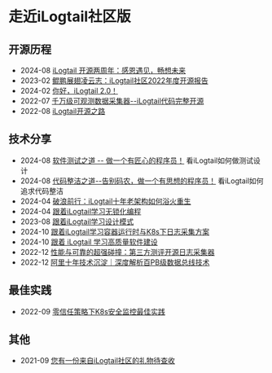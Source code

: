 # 走近iLogtail社区版

## 开源历程

* 2024-08 [iLogtail 开源两周年：感恩遇见，畅想未来](https://mp.weixin.qq.com/s/RoFjoYlPLG1yOzDGc7vqIQ)
* 2023-02 [鲲鹏展翅凌云志：iLogtail社区2022年度开源报告](https://mp.weixin.qq.com/s/6luD7VUFd_0aaeyUBAShkw)
* 2024-02 [你好，iLogtail 2.0！](https://developer.aliyun.com/article/1441630)
* 2022-07 [千万级可观测数据采集器--iLogtail代码完整开源](https://mp.weixin.qq.com/s/Cam_OjPWhcEj77kqC0Q1SA)
* 2022-08 [iLogtail开源之路](https://mp.weixin.qq.com/s/5j5KJe9BmpZ1tdb-KCx_CQ)
  
## 技术分享

* 2024-08 [软件测试之道 -- 做一个有匠心的程序员！](https://mp.weixin.qq.com/s/ktEMOcXBopFiX9NIN3chHg) 看iLogtail如何做测试设计
* 2024-08 [代码整洁之道--告别码农，做一个有思想的程序员！](https://mp.weixin.qq.com/s/tK0ZyRxKBGpCqIw16SPSxg) 看iLogtail如何追求代码整洁
* 2024-04 [破浪前行：iLogtail十年老架构如何浴火重生](https://developer.aliyun.com/article/1484844)
* 2024-04 [跟着iLogtail学习无锁化编程](https://developer.aliyun.com/article/1484342)
* 2023-08 [跟着iLogtail学习设计模式](https://mp.weixin.qq.com/s/gfy9DfvcTuCiBiLJdZLTKQ)
* 2024-10 [跟着iLogtail学习容器运行时与K8s下日志采集方案](https://mp.weixin.qq.com/s/UTWqcgc4QTRkDIAkqj-Uvw)
* 2024-10 [跟着 iLogtail 学习高质量软件建设](https://mp.weixin.qq.com/s/c4siqtB1z9PDQ-N8bWRG5Q)
* 2022-12 [性能与可靠的超强碰撞：第三方测评开源日志采集器](https://mp.weixin.qq.com/s/8mCVk3gvXPOijTlcRjUR_w)
* 2022-12 [阿里十年技术沉淀｜深度解析百PB级数据总线技术](https://mp.weixin.qq.com/s/NKoTCM5o-Rs_83Wakk9yCw)

## 最佳实践

* 2022-09 [零信任策略下K8s安全监控最佳实践](https://mp.weixin.qq.com/s/wYUNsGaWEnQZ0BVxsQORbA)

## 其他

* 2021-09 [您有一份来自iLogtail社区的礼物待查收](https://mp.weixin.qq.com/s/fyWwnKR1I4jgNiX30Wu-Vg)
